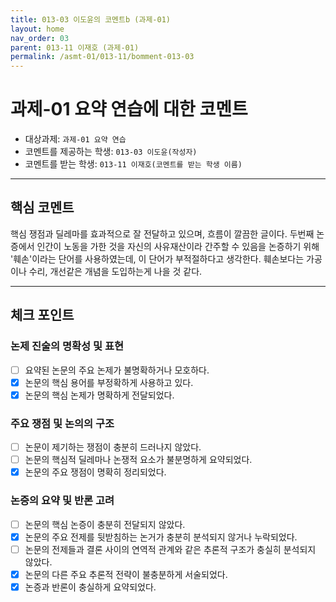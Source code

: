 ```yaml
---
title: 013-03 이도윤의 코멘트b (과제-01) 
layout: home
nav_order: 03
parent: 013-11 이재호 (과제-01)
permalink: /asmt-01/013-11/bomment-013-03
---
```


# 과제-01 요약 연습에 대한 코멘트

- 대상과제: `과제-01 요약 연습`
- 코멘트를 제공하는 학생: `013-03 이도윤(작성자)` 
- 코멘트를 받는 학생: `013-11 이재호(코멘트를 받는 학생 이름)` 

---

## 핵심 코멘트

핵심 쟁점과 딜레마를 효과적으로 잘 전달하고 있으며, 흐름이 깔끔한 글이다. 
두번째 논증에서 인간이 노동을 가한 것을 자신의 사유재산이라 간주할 수 있음을 논증하기 위해 '훼손'이라는 단어를 사용하였는데, 이 단어가 부적절하다고 생각한다.
훼손보다는 가공이나 수리, 개선같은 개념을 도입하는게 나을 것 같다.

---

## 체크 포인트

### 논제 진술의 명확성 및 표현  
- [ ] 요약된 논문의 주요 논제가 불명확하거나 모호하다.  
- [x] 논문의 핵심 용어를 부정확하게 사용하고 있다.  
- [x] 논문의 핵심 논제가 명확하게 전달되었다.  

### 주요 쟁점 및 논의의 구조  
- [ ] 논문이 제기하는 쟁점이 충분히 드러나지 않았다.  
- [ ] 논문의 핵심적 딜레마나 논쟁적 요소가 불분명하게 요약되었다.  
- [x] 논문의 주요 쟁점이 명확히 정리되었다.  

### 논증의 요약 및 반론 고려  
- [ ] 논문의 핵심 논증이 충분히 전달되지 않았다.  
- [x] 논문의 주요 전제를 뒷받침하는 논거가 충분히 분석되지 않거나 누락되었다.  
- [ ] 논문의 전제들과 결론 사이의 연역적 관계와 같은 추론적 구조가 충실히 분석되지 않았다.  
- [x] 논문의 다른 주요 추론적 전략이 불충분하게 서술되었다.
- [x] 논증과 반론이 충실하게 요약되었다. 
